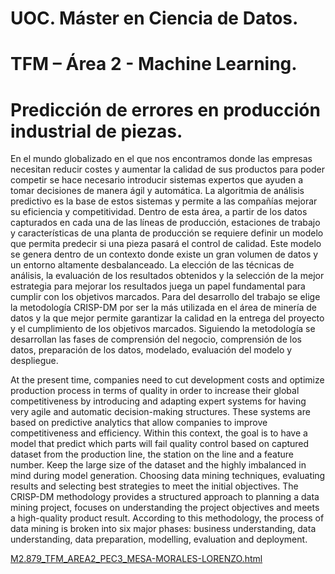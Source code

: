# UOC. Máster en Ciencia de Datos. 

# TFM – Área 2 - Machine Learning. 

# Predicción de errores en producción industrial de piezas.


En el mundo globalizado en el que nos encontramos donde las empresas necesitan reducir costes y aumentar la calidad de sus productos para poder competir se hace necesario introducir sistemas expertos que ayuden a tomar decisiones de manera ágil y automática. La algoritmia de análisis predictivo es la base de estos sistemas y permite a las compañías mejorar su eficiencia y competitividad.
Dentro de esta área, a partir de los datos capturados en cada una de las líneas de producción, estaciones de trabajo y características de una planta de producción se requiere definir un modelo que permita predecir si una pieza pasará el control de calidad. 
Este modelo se genera dentro de un contexto donde existe un gran volumen de datos y un entorno altamente desbalanceado. La elección de las técnicas de análisis, la evaluación de los resultados obtenidos y la selección de la mejor estrategia para mejorar los resultados juega un papel fundamental para cumplir con los objetivos marcados.
Para del desarrollo del trabajo se elige la metodología CRISP-DM por ser la más utilizada en el área de minería de datos y la que mejor permite garantizar la calidad en la entrega del proyecto y el cumplimiento de los objetivos marcados.
Siguiendo la metodología se desarrollan las fases de comprensión del negocio, comprensión de los datos, preparación de los datos, modelado, evaluación del modelo y despliegue.


At the present time, companies need to cut development costs and optimize production process in terms of quality in order to increase their global competitiveness by introducing and adapting expert systems for having very agile and automatic decision-making structures. These systems are based on predictive analytics that allow companies to improve competitiveness and efficiency.
Within this context, the goal is to have a model that predict which parts will fail quality control based on captured dataset from the production line, the station on the line and a feature number.
Keep the large size of the dataset and the highly imbalanced in mind during model generation. Choosing data mining techniques, evaluating results and selecting best strategies to meet the initial objectives.
The CRISP-DM methodology provides a structured approach to planning a data mining project, focuses on understanding the project objectives and meets a high-quality product result.
According to this methodology, the process of data mining is broken into six major phases: business understanding, data understanding, data preparation, modelling, evaluation and deployment.



[M2.879_TFM_AREA2_PEC3_MESA-MORALES-LORENZO.html](https://htmlpreview.github.io/?https://github.com/lmesamo/tfm-kaggle-bosch/blob/master/M2.879_TFM_AREA2_PEC3_MESA-MORALES-LORENZO.html)
